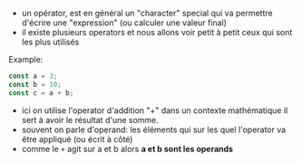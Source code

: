 
- un opérator, est en général un "character" special qui va permettre d'écrire une "expression" (ou calculer une valeur final)
- il existe plusieurs operators et nous allons voir petit à petit ceux qui sont les plus utilisés

Example:
```js
const a = 3;
const b = 10;
const c = a + b;
```
- ici on utilise l'operator d'addition "+" dans un contexte mathématique il sert à avoir le résultat d'une somme.
- souvent on parle d'operand: les éléments qui sur les quel l'operator va être appliqué (ou écrit à côté)
- comme le `+` agit sur a et b alors **a et b sont les operands**

